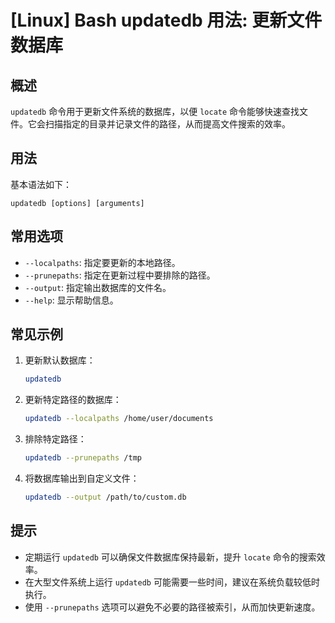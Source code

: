 # [Linux] Bash updatedb 用法: 更新文件数据库

## 概述
`updatedb` 命令用于更新文件系统的数据库，以便 `locate` 命令能够快速查找文件。它会扫描指定的目录并记录文件的路径，从而提高文件搜索的效率。

## 用法
基本语法如下：
```
updatedb [options] [arguments]
```

## 常用选项
- `--localpaths`: 指定要更新的本地路径。
- `--prunepaths`: 指定在更新过程中要排除的路径。
- `--output`: 指定输出数据库的文件名。
- `--help`: 显示帮助信息。

## 常见示例
1. 更新默认数据库：
   ```bash
   updatedb
   ```

2. 更新特定路径的数据库：
   ```bash
   updatedb --localpaths /home/user/documents
   ```

3. 排除特定路径：
   ```bash
   updatedb --prunepaths /tmp
   ```

4. 将数据库输出到自定义文件：
   ```bash
   updatedb --output /path/to/custom.db
   ```

## 提示
- 定期运行 `updatedb` 可以确保文件数据库保持最新，提升 `locate` 命令的搜索效率。
- 在大型文件系统上运行 `updatedb` 可能需要一些时间，建议在系统负载较低时执行。
- 使用 `--prunepaths` 选项可以避免不必要的路径被索引，从而加快更新速度。